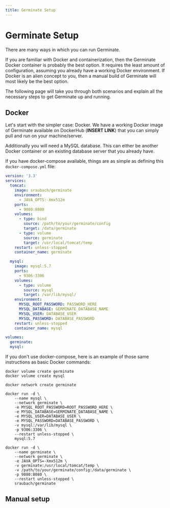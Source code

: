 ```yaml
---
title: Germinate Setup
---
```


# Germinate Setup

There are many ways in which you can run Germinate.

If you are familiar with Docker and containerization, then the Germinate Docker container is probably the best option.
It requires the least amount of configuration, assuming you already have a working Docker environment. If Docker is an alien concept to you, then a manual build of Germinate will most likely be the best option.

The following page will take you through both scenarios and explain all the necessary steps to get Germinate up and running.

## Docker

Let's start with the simpler case: Docker. We have a working Docker image of Germinate available on DockerHub (**INSERT LINK**) that you can simply pull and run on your machine/server.

Additionally you will need a MySQL database. This can either be another Docker container or an existing database server that you already have.

If you have docker-compose available, things are as simple as defining this `docker-compose.yml` file:

```yaml
version: '3.3'
services:
  tomcat:
    image: sraubach/germinate
    environment:
      - JAVA_OPTS:-Xmx512m
    ports:
      - 9080:8080
    volumes:
      - type: bind
        source: /path/to/your/germinate/config
        target: /data/germinate
      - type: volume
        source: germinate
        target: /usr/local/tomcat/temp
    restart: unless-stopped
    container_name: germinate

  mysql:
    image: mysql:5.7
    ports:
      - 9306:3306
    volumes:
      - type: volume
        source: mysql
        target: /var/lib/mysql/
    environment:
      MYSQL_ROOT_PASSWORD: PASSWORD_HERE
      MYSQL_DATABASE: GERMINATE_DATABASE_NAME
      MYSQL_USER: DATABASE_USER
      MYSQL_PASSWORD: DATABASE_PASSWORD
    restart: unless-stopped
    container_name: mysql

volumes:
  germinate:
  mysql:
```

If you don't use docker-compose, here is an example of those same instructions as basic Docker commands:

```shell
docker volume create germinate
docker volume create mysql

docker network create germinate

docker run -d \
    --name mysql \
    --network germinate \
    -e MYSQL_ROOT_PASSWORD=ROOT_PASSWORD_HERE \
    -e MYSQL_DATABASE=GERMINATE_DATABASE_NAME \
    -e MYSQL_USER=DATABASE_USER \
    -e MYSQL_PASSWORD=DATABASE_PASSWORD \
    -v mysql:/var/lib/mysql \
    -p 9306:3306 \
    --restart unless-stopped \
    mysql:5.7

docker run -d \
    --name germinate \
    --network germinate \
    -e JAVA_OPTS=-Xmx512m \
    -v germinate:/usr/local/tomcat/temp \
    -v /path/to/your/germinate/config:/data/germinate \
    -p 9080:8080 \
    --restart unless-stopped \
    sraubach/germinate
```

## Manual setup

